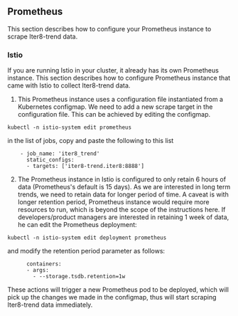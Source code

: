 ## Prometheus
This section describes how to configure your Prometheus instance to scrape Iter8-trend data.

### Istio

If you are running Istio in your cluster, it already has its own Prometheus
instance. This section describes how to configure Prometheus instance that came
with Istio to collect Iter8-trend data.

1. This Prometheus instance uses a configuration file instantiated from a
Kubernetes configmap. We need to add a new scrape target in the configuration
file. This can be achieved by editing the configmap.
```
kubectl -n istio-system edit prometheus
```
in the list of jobs, copy and paste the following to this list
```
    - job_name: 'iter8_trend'
      static_configs:
      - targets: ['iter8-trend.iter8:8888']
```

2. The Prometheus instance in Istio is configured to only retain 6 hours of data
(Prometheus's default is 15 days). As we are interested in long term trends, we
need to retain data for longer period of time. A caveat is with longer retention
period, Prometheus instance would require more resources to run, which is beyond
the scope of the instructions here. If developers/product managers are
interested in retaining 1 week of data, he can edit the Prometheus deployment:
```
kubectl -n istio-system edit deployment prometheus
```
and modify the retention period parameter as follows:
```
      containers:
      - args:
        - --storage.tsdb.retention=1w
```
These actions will trigger a new Prometheus pod to be deployed, which will pick
up the changes we made in the configmap, thus will start scraping Iter8-trend
data immediately.
